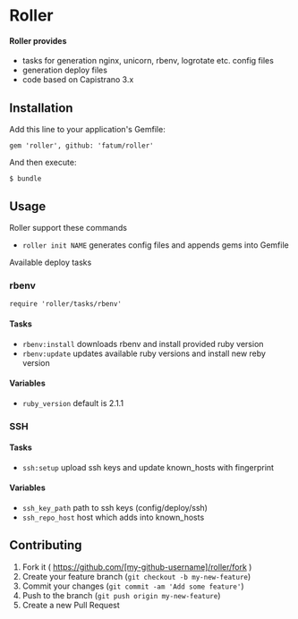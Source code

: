 # Roller

#### Roller provides

* tasks for generation nginx, unicorn, rbenv, logrotate etc. config files
* generation deploy files
* code based on Capistrano 3.x

## Installation

Add this line to your application's Gemfile:

    gem 'roller', github: 'fatum/roller'

And then execute:

    $ bundle

## Usage

Roller support these commands

* `roller init NAME` generates config files and appends gems into Gemfile

Available deploy tasks

### rbenv

`require 'roller/tasks/rbenv'`

#### Tasks

* `rbenv:install` downloads rbenv and install provided ruby version
* `rbenv:update` updates available ruby versions and install new reby version

#### Variables

* `ruby_version` default is 2.1.1

### SSH

#### Tasks

* `ssh:setup` upload ssh keys and update known_hosts with fingerprint

#### Variables

* `ssh_key_path` path to ssh keys (config/deploy/ssh)
* `ssh_repo_host` host which adds into known_hosts

## Contributing

1. Fork it ( https://github.com/[my-github-username]/roller/fork )
2. Create your feature branch (`git checkout -b my-new-feature`)
3. Commit your changes (`git commit -am 'Add some feature'`)
4. Push to the branch (`git push origin my-new-feature`)
5. Create a new Pull Request
